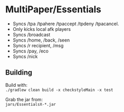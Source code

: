 # MultiPaper/Essentials

 - Syncs /tpa /tpahere /tpaccept /tpdeny /tpacancel.
 - Only kicks local afk players
 - Syncs /broadcast
 - Syncs /home, /back, /seen
 - Syncs /r recipient, /msg
 - Syncs /pay, /eco
 - Syncs /nick

## Building

Build with:  
`./gradlew clean build -x checkstyleMain -x test`

Grab the jar from:  
`jars/EssentialsX-*.jar`
